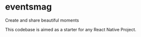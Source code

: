 # eventsmag
Create and share beautiful moments

This codebase is aimed as a starter for any React Native Project.
